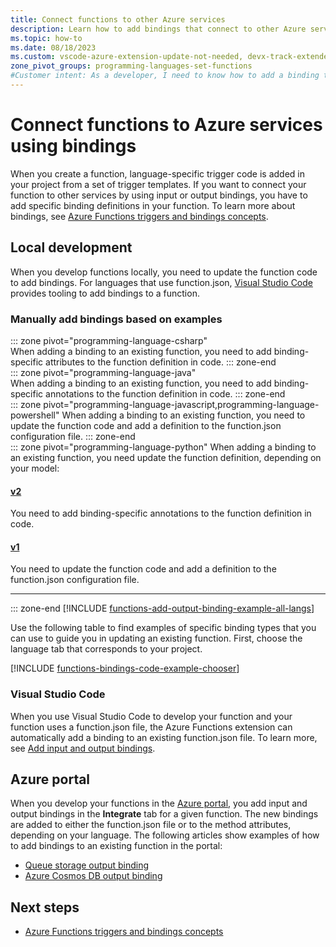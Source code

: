 ```yaml
---
title: Connect functions to other Azure services 
description: Learn how to add bindings that connect to other Azure services to an existing function in your Azure Functions project.
ms.topic: how-to
ms.date: 08/18/2023
ms.custom: vscode-azure-extension-update-not-needed, devx-track-extended-java, devx-track-js, devx-track-python, devx-track-ts
zone_pivot_groups: programming-languages-set-functions    
#Customer intent: As a developer, I need to know how to add a binding to an existing function so that I can integrate external services to my function.
---
```


# Connect functions to Azure services using bindings

When you create a function, language-specific trigger code is added in your project from a set of trigger templates. If you want to connect your function to other services by using input or output bindings, you have to add specific binding definitions in your function. To learn more about bindings, see [Azure Functions triggers and bindings concepts](functions-triggers-bindings.md).

## Local development       

When you develop functions locally, you need to update the function code to add bindings. For languages that use function.json, [Visual Studio Code](#visual-studio-code) provides tooling to add bindings to a function.  

### Manually add bindings based on examples

::: zone pivot="programming-language-csharp"  
When adding a binding to an existing function, you need to add binding-specific attributes to the function definition in code. 
::: zone-end  
::: zone pivot="programming-language-java"  
When adding a binding to an existing function, you need to add binding-specific annotations to the function definition in code.
::: zone-end  
::: zone pivot="programming-language-javascript,programming-language-powershell"
When adding a binding to an existing function, you need to update the function code and add a definition to the function.json configuration file. 
::: zone-end  
::: zone pivot="programming-language-python"
When adding a binding to an existing function, you need update the function definition, depending on your model:

#### [v2](#tab/python-v2)
You need to add binding-specific annotations to the function definition in code.
#### [v1](#tab/python-v1)
You need to update the function code and add a definition to the function.json configuration file.

---
::: zone-end
[!INCLUDE [functions-add-output-binding-example-all-langs](../../includes/functions-add-output-binding-example-all-languages.md)]

Use the following table to find examples of specific binding types that you can use to guide you in updating an existing function. First, choose the language tab that corresponds to your project. 

[!INCLUDE [functions-bindings-code-example-chooser](../../includes/functions-bindings-code-example-chooser.md)]

### Visual Studio Code

When you use Visual Studio Code to develop your function and your function uses a function.json file, the Azure Functions extension can automatically add a binding to an existing function.json file. To learn more, see [Add input and output bindings](functions-develop-vs-code.md#add-input-and-output-bindings).   

## Azure portal

When you develop your functions in the [Azure portal](https://portal.azure.com), you add input and output bindings in the **Integrate** tab for a given function. The new bindings are added to either the function.json file or to the method attributes, depending on your language. The following articles show examples of how to add bindings to an existing function in the portal:

+ [Queue storage output binding](functions-integrate-storage-queue-output-binding.md)
+ [Azure Cosmos DB output binding](functions-integrate-store-unstructured-data-cosmosdb.md)

## Next steps

+ [Azure Functions triggers and bindings concepts](functions-triggers-bindings.md)
